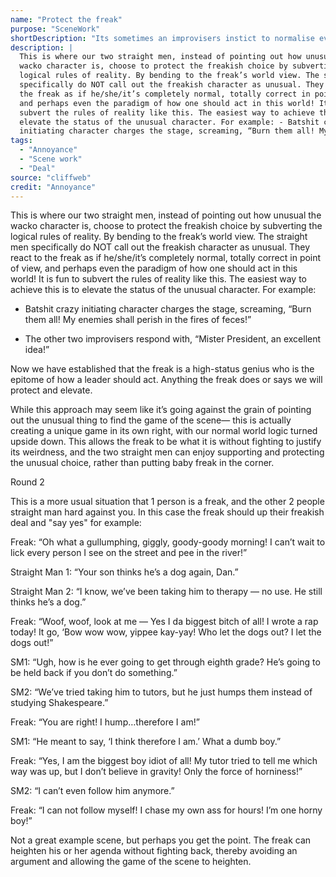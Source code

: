```yaml
---
name: "Protect the freak"
purpose: "SceneWork"
shortDescription: "Its sometimes an improvisers instict to normalise every scene by analysing it and pointing out what's wrong but this can take the fun out of it. it's best to double down on the fun wherever possible,"
description: |
  This is where our two straight men, instead of pointing out how unusual the
  wacko character is, choose to protect the freakish choice by subverting the
  logical rules of reality. By bending to the freak’s world view. The straight men
  specifically do NOT call out the freakish character as unusual. They react to
  the freak as if he/she/it’s completely normal, totally correct in point of view,
  and perhaps even the paradigm of how one should act in this world! It is fun to
  subvert the rules of reality like this. The easiest way to achieve this is to
  elevate the status of the unusual character. For example: - Batshit crazy
  initiating character charges the stage, screaming, “Burn them all! My…
tags:
  - "Annoyance"
  - "Scene work"
  - "Deal"
source: "cliffweb"
credit: "Annoyance"
---
```


This is where our two straight men, instead of pointing out how unusual the wacko character is, choose to protect the freakish choice by subverting the logical rules of reality. By bending to the freak’s world view. The straight men specifically do NOT call out the freakish character as unusual. They react to the freak as if he/she/it’s completely normal, totally correct in point of view, and perhaps even the paradigm of how one should act in this world! It is fun to subvert the rules of reality like this. The easiest way to achieve this is to elevate the status of the unusual character. For example:

- Batshit crazy initiating character charges the stage, screaming, “Burn them all! My enemies shall perish in the fires of feces!”

- The other two improvisers respond with, “Mister President, an excellent idea!”

Now we have established that the freak is a high-status genius who is the epitome of how a leader should act. Anything the freak does or says we will protect and elevate.

While this approach may seem like it’s going against the grain of pointing out the unusual thing to find the game of the scene— this is actually creating a unique game in its own right, with our normal world logic turned upside down. This allows the freak to be what it is without fighting to justify its weirdness, and the two straight men can enjoy supporting and protecting the unusual choice, rather than putting baby freak in the corner.

Round 2

This is a more usual situation that 1 person is a freak, and the other 2 people straight man hard against you. In this case the freak should up their freakish deal and "say yes" for example:

Freak: “Oh what a gullumphing, giggly, goody-goody morning! I can’t wait to lick every person I see on the street and pee in the river!”

Straight Man 1: “Your son thinks he’s a dog again, Dan.”

Straight Man 2: “I know, we’ve been taking him to therapy — no use. He still thinks he’s a dog.”

Freak: “Woof, woof, look at me — Yes I da biggest bitch of all! I wrote a rap today! It go, ‘Bow wow wow, yippee kay-yay! Who let the dogs out? I let the dogs out!”

SM1: “Ugh, how is he ever going to get through eighth grade? He’s going to be held back if you don’t do something.”

SM2: “We’ve tried taking him to tutors, but he just humps them instead of studying Shakespeare.”

Freak: “You are right! I hump…therefore I am!”

SM1: “He meant to say, ‘I think therefore I am.’ What a dumb boy.”

Freak: “Yes, I am the biggest boy idiot of all! My tutor tried to tell me which way was up, but I don’t believe in gravity! Only the force of horniness!”

SM2: “I can’t even follow him anymore.”

Freak: “I can not follow myself! I chase my own ass for hours! I’m one horny boy!”

Not a great example scene, but perhaps you get the point. The freak can heighten his or her agenda without fighting back, thereby avoiding an argument and allowing the game of the scene to heighten.

